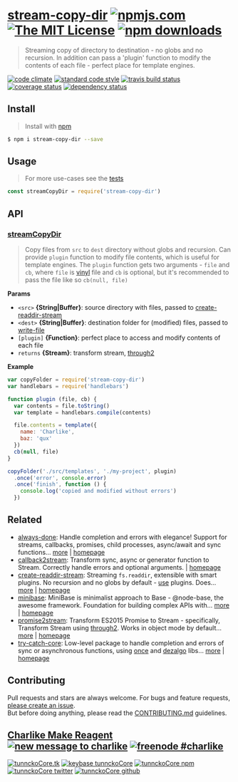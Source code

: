 # [stream-copy-dir][author-www-url] [![npmjs.com][npmjs-img]][npmjs-url] [![The MIT License][license-img]][license-url] [![npm downloads][downloads-img]][downloads-url] 

> Streaming copy of directory to destination - no globs and no recursion. In addition can pass a 'plugin' function to modify the contents of each file - perfect place for template engines.

[![code climate][codeclimate-img]][codeclimate-url] [![standard code style][standard-img]][standard-url] [![travis build status][travis-img]][travis-url] [![coverage status][coveralls-img]][coveralls-url] [![dependency status][david-img]][david-url]

## Install
> Install with [npm](https://www.npmjs.com/)

```sh
$ npm i stream-copy-dir --save
```

## Usage
> For more use-cases see the [tests](./test.js)

```js
const streamCopyDir = require('stream-copy-dir')
```

## API

### [streamCopyDir](index.js#L54)
> Copy files from `src` to `dest` directory without globs and recursion. Can provide `plugin` function  to modify file contents, which is useful for template engines. The `plugin` function gets two arguments - `file` and `cb`, where `file` is [vinyl][] file and `cb` is optional, but it's recommended to pass the file like so `cb(null, file)`

**Params**

* `<src>` **{String|Buffer}**: source directory with files, passed to [create-readdir-stream][]    
* `<dest>` **{String|Buffer}**: destination folder for (modified) files, passed to [write-file][]    
* `[plugin]` **{Function}**: perfect place to access and modify contents of each file    
* `returns` **{Stream}**: transform stream, [through2][]  

**Example**

```js
var copyFolder = require('stream-copy-dir')
var handlebars = require('handlebars')

function plugin (file, cb) {
  var contents = file.toString()
  var template = handlebars.compile(contents)

  file.contents = template({
    name: 'Charlike',
    baz: 'qux'
  })
  cb(null, file)
}

copyFolder('./src/templates', './my-project', plugin)
  .once('error', console.error)
  .once('finish', function () {
    console.log('copied and modified without errors')
  })
```

## Related
- [always-done](https://www.npmjs.com/package/always-done): Handle completion and errors with elegance! Support for streams, callbacks, promises, child processes, async/await and sync functions… [more](https://github.com/hybridables/always-done#readme) | [homepage](https://github.com/hybridables/always-done#readme "Handle completion and errors with elegance! Support for streams, callbacks, promises, child processes, async/await and sync functions. A drop-in replacement for [async-done][] - pass 100% of its tests plus more")
- [callback2stream](https://www.npmjs.com/package/callback2stream): Transform sync, async or generator function to Stream. Correctly handle errors and optional arguments. | [homepage](https://github.com/hybridables/callback2stream#readme "Transform sync, async or generator function to Stream. Correctly handle errors and optional arguments.")
- [create-readdir-stream](https://www.npmjs.com/package/create-readdir-stream): Streaming `fs.readdir`, extensible with smart plugins. No recursion and no globs by default - [use][] plugins. Does… [more](https://github.com/tunnckocore/create-readdir-stream#readme) | [homepage](https://github.com/tunnckocore/create-readdir-stream#readme "Streaming `fs.readdir`, extensible with smart plugins. No recursion and no globs by default - [use][] plugins. Does not stat and doesn't read the filepaths - use plugins. It just push [vinyl][] files to stream. Follows signature and semantics of `fs.creat")
- [minibase](https://www.npmjs.com/package/minibase): MiniBase is minimalist approach to Base - @node-base, the awesome framework. Foundation for building complex APIs with… [more](https://github.com/node-minibase/minibase#readme) | [homepage](https://github.com/node-minibase/minibase#readme "MiniBase is minimalist approach to Base - @node-base, the awesome framework. Foundation for building complex APIs with small units called plugins. Works well with most of the already existing [base][] plugins.")
- [promise2stream](https://www.npmjs.com/package/promise2stream): Transform ES2015 Promise to Stream - specifically, Transform Stream using [through2][]. Works in object mode by default… [more](https://github.com/hybridables/promise2stream#readme) | [homepage](https://github.com/hybridables/promise2stream#readme "Transform ES2015 Promise to Stream - specifically, Transform Stream using [through2][]. Works in object mode by default, but you can pass options directly to the [through2][] package.")
- [try-catch-core](https://www.npmjs.com/package/try-catch-core): Low-level package to handle completion and errors of sync or asynchronous functions, using [once][] and [dezalgo][] libs… [more](https://github.com/hybridables/try-catch-core#readme) | [homepage](https://github.com/hybridables/try-catch-core#readme "Low-level package to handle completion and errors of sync or asynchronous functions, using [once][] and [dezalgo][] libs. Useful for and used in higher-level libs such as [always-done][] to handle completion of anything.")

## Contributing
Pull requests and stars are always welcome. For bugs and feature requests, [please create an issue](https://github.com/tunnckoCore/stream-copy-dir/issues/new).  
But before doing anything, please read the [CONTRIBUTING.md](./CONTRIBUTING.md) guidelines.

## [Charlike Make Reagent](http://j.mp/1stW47C) [![new message to charlike][new-message-img]][new-message-url] [![freenode #charlike][freenode-img]][freenode-url]

[![tunnckoCore.tk][author-www-img]][author-www-url] [![keybase tunnckoCore][keybase-img]][keybase-url] [![tunnckoCore npm][author-npm-img]][author-npm-url] [![tunnckoCore twitter][author-twitter-img]][author-twitter-url] [![tunnckoCore github][author-github-img]][author-github-url]

[always-done]: https://github.com/hybridables/always-done
[async-done]: https://github.com/gulpjs/async-done
[base]: https://github.com/node-base/base
[create-readdir-stream]: https://github.com/tunnckocore/create-readdir-stream
[dezalgo]: https://github.com/npm/dezalgo
[once]: https://github.com/isaacs/once
[through2]: https://github.com/rvagg/through2
[use]: https://github.com/jonschlinkert/use
[vinyl]: https://github.com/gulpjs/vinyl
[write-file]: https://github.com/tunnckocore/write-file

[npmjs-url]: https://www.npmjs.com/package/stream-copy-dir
[npmjs-img]: https://img.shields.io/npm/v/stream-copy-dir.svg?label=stream-copy-dir

[license-url]: https://github.com/tunnckoCore/stream-copy-dir/blob/master/LICENSE
[license-img]: https://img.shields.io/npm/l/stream-copy-dir.svg

[downloads-url]: https://www.npmjs.com/package/stream-copy-dir
[downloads-img]: https://img.shields.io/npm/dm/stream-copy-dir.svg

[codeclimate-url]: https://codeclimate.com/github/tunnckoCore/stream-copy-dir
[codeclimate-img]: https://img.shields.io/codeclimate/github/tunnckoCore/stream-copy-dir.svg

[travis-url]: https://travis-ci.org/tunnckoCore/stream-copy-dir
[travis-img]: https://img.shields.io/travis/tunnckoCore/stream-copy-dir/master.svg

[coveralls-url]: https://coveralls.io/r/tunnckoCore/stream-copy-dir
[coveralls-img]: https://img.shields.io/coveralls/tunnckoCore/stream-copy-dir.svg

[david-url]: https://david-dm.org/tunnckoCore/stream-copy-dir
[david-img]: https://img.shields.io/david/tunnckoCore/stream-copy-dir.svg

[standard-url]: https://github.com/feross/standard
[standard-img]: https://img.shields.io/badge/code%20style-standard-brightgreen.svg

[author-www-url]: http://www.tunnckocore.tk
[author-www-img]: https://img.shields.io/badge/www-tunnckocore.tk-fe7d37.svg

[keybase-url]: https://keybase.io/tunnckocore
[keybase-img]: https://img.shields.io/badge/keybase-tunnckocore-8a7967.svg

[author-npm-url]: https://www.npmjs.com/~tunnckocore
[author-npm-img]: https://img.shields.io/badge/npm-~tunnckocore-cb3837.svg

[author-twitter-url]: https://twitter.com/tunnckoCore
[author-twitter-img]: https://img.shields.io/badge/twitter-@tunnckoCore-55acee.svg

[author-github-url]: https://github.com/tunnckoCore
[author-github-img]: https://img.shields.io/badge/github-@tunnckoCore-4183c4.svg

[freenode-url]: http://webchat.freenode.net/?channels=charlike
[freenode-img]: https://img.shields.io/badge/freenode-%23charlike-5654a4.svg

[new-message-url]: https://github.com/tunnckoCore/ama
[new-message-img]: https://img.shields.io/badge/ask%20me-anything-green.svg

